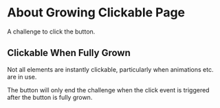 # About Growing Clickable Page

<div class="explanation">
        <p>A challenge to click the button.
        </p>
</div>

## Clickable When Fully Grown

Not all elements are instantly clickable, particularly when animations etc. are in use.

The button will only end the challenge when the click event is triggered after the button is fully grown.